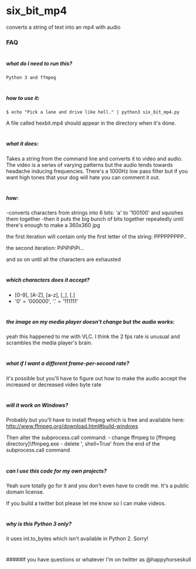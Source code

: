 # six_bit_mp4
converts a string of text into an mp4 with audio


### FAQ

#
##### what do I need to run this?
    Python 3 and ffmpeg

#
##### how to use it:
   `$ echo "Pick a lane and drive like hell." | python3 six_bit_mp4.py`
   
   A file called hexbit.mp4 should appear in the directory when it's done.

#
##### what it does:
   Takes a string from the command line and converts it to video and audio.
   The video is a series of varying patterns but the audio tends towards headache inducing frequencies.
	 There's a 1000Hz low pass filter but if you want high tones that your dog will hate you can comment it out.

#
##### how:
   -converts characters from strings into 6 bits: 'a' to '100100' and squishes them together
   -then it puts the big bunch of bits together repeatedly until there's enough to make a 360x360 jpg
   
   the first iteration will contain only the first letter of the string: PPPPPPPPP..
   
   the second iteration: PiPiPiPiPi...
   
   and so on until all the characters are exhausted

#
##### which characters does it accept?
   - [0-9], [A-Z], [a-z], [_], [.]
   - '0' = '000000', '.' = '111111'

#
##### the image on my media player doesn't change but the audio works:
   yeah this happened to me with VLC. I think the 2 fps rate is unusual and scrambles the media player's brain.

#
##### what if I want a different frame-per-second rate?
   it's possible but you'll have to figure out how to make the audio accept the increased or decreased video byte rate

#
##### will it work on Windows?
   Probably but you'll have to install ffmpeg which is free and available here: http://www.ffmpeg.org/download.html#build-windows
   
   Then alter the subprocess.call command:
     - change ffmpeg to [ffmpeg directory]\ffmpeg.exe
     - delete ', shell=True' from the end of the subprocess.call command

#
##### can I use this code for my own projects?
   Yeah sure totally go for it and you don't even have to credit me. It's a public domain license.

   If you build a twitter bot please let me know so I can make videos.

#
##### why is this Python 3 only?
   it uses int.to_bytes which isn't available in Python 2. Sorry!
   
#   
#####If you have questions or whatever I'm on twitter as @happyhorseskull
